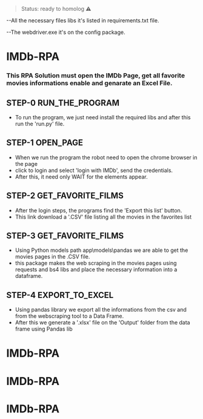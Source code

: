 > Status: ready to homolog ⚠️

--All the necessary files libs it's listed in requirements.txt file.

--The webdriver.exe it's on the config package.

# IMDb-RPA
### This RPA Solution must open the IMDb Page, get all favorite movies informations enable and genarate an Excel File.

## STEP-0 RUN_THE_PROGRAM
+ To run the program, we just need install the required libs and after this run the 'run.py' file.

## STEP-1 OPEN_PAGE
+ When we run the program the robot need to open the chrome browser in the page
+ click to login and select 'login with IMDb', send the credentials.
+ After this, it need only WAIT for the elements appear.


## STEP-2 GET_FAVORITE_FILMS
+ After the login steps, the programs find the 'Export this list' button.
+ This link download a '.CSV' file listing all the movies in the favorites list


## STEP-3 GET_FAVORITE_FILMS
+ Using Python models path app\models\pandas we are able to get the movies pages in the .CSV file.
+ this package makes the web scraping in the movies pages using requests and bs4 libs and place the necessary information into a dataframe.


## STEP-4 EXPORT_TO_EXCEL
+ Using pandas library we export all the informations from the csv and from the webscraping tool to a Data Frame.
+ After this we generate a '.xlsx' file on the 'Output' folder from the data frame using Pandas lib
# IMDb-RPA
# IMDb-RPA
# IMDb-RPA
